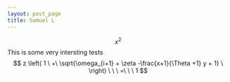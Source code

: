 ```yaml
---
layout: post_page
title: Samuel L
---
```

<script src="http://cdn.mathjax.org/mathjax/latest/MathJax.js?config=TeX-AMS-MML_HTMLorMML">
</script>
$$ x^2 $$ This is some very intersting tests
$$
z \left( 1 \ +\ \sqrt{\omega_{i+1} + \zeta -\frac{x+1}{\Theta +1} y + 1} 
\ \right)
\ \ \ =\ \ \ 1
$$
